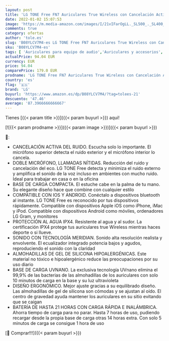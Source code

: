 ```yaml
---
layout: post
title: 'LG TONE Free FN7 Auriculares True Wireless con Cancelación Activa del Ruido  Tecnología Meridian Sound  base de carga con autolimpieza UVnano  doble micrófono compatible con iPhone y Android  negro'
date: 2022-01-02 15:07:53
image: 'https://m.media-amazon.com/images/I/21vIFarOgLL._SL500_._SL400_.jpg'
comments: true
category: ofertas
author: 'tole.es'
slug: 'B08YLCV7M4-es LG TONE Free FN7 Auriculares True Wireless con Cancelación...'
sku: 'B08YLCV7M4-es'
tags: [ 'Auriculares para equipo de audio','Auriculares y accesorios','Electrónica','iphone','lg', ]
actualPrice: 94.04 EUR
currency: EUR
price: 94.04
comparePrice: 179.0 EUR
prodname: 'LG TONE Free FN7 Auriculares True Wireless con Cancelación Activa del Ruido  Tecnología Meridian Sound  base de carga con autolimpieza UVnano  doble micrófono compatible con iPhone y Android  negro'
country: 'es'
flag: '🇪🇸'
brand: 'LG'
buyurl: 'https://www.amazon.es/dp/B08YLCV7M4/?tag=tolees-21'
descuento: '47.46'
average: '87.3966666666667'
---
```


Tienes [{{< param title >}}]({{< param buyurl >}}) aqui!

[![{{< param prodname >}}]({{< param image >}})]({{< param buyurl >}})

🔎:

- CANCELACIÓN ACTIVA DEL RUIDO. Escucha solo lo importante. El micrófono superior detecta el ruido exterior y el micrófono interior lo cancela.
- DOBLE MICRÓFONO, LLAMADAS NÍTIDAS. Reducción del ruido y cancelación del eco. LG TONE Free detecta y minimiza el ruido externo y amplifica el sonido de la voz incluso en ambientes con mucho ruido. Ideal para trabajar en casa o en la oficina
- BASE DE CARGA COMPACTA. El estuche cabe en la palma de tu mano. Su elegante diseño hace que combine con cualquier estilo
- COMPATIBLE CON IOS Y ANDROID. Conéctalo a dispositivos bluetooth al instante. LG TONE Free es reconocido por tus dispositivos rápidamente. Compatible con dispositivos Apple iOS como iPhone, iMac y iPod. Compatible con dispositivos Android como móviles, ordenadores LG Gram, y monitores
- PROTECCIÓN AL AGUA IPX4. Resistente al agua y al sudor. La certificación IPX4 protege tus auriculares true Wireless mientras haces deporte o si llueve.
- SONIDO CON TECNOLOGÍA MERIDIAN. Sonido alta resolución realista y envolvente. El ecualizador integrado potencia bajos y agudos, reproduciendo el sonido con la claridad
- ALMOHADILLAS DE GEL DE SILICONA HIPOALERGÉNICAS. Este material no tóxico e hipoalergénico reduce las preocupaciones por su uso diario
- BASE DE CARGA UVNANO. La exclusiva tecnología UVnano elimina el 99,9% de las bacterias de las almohadillas de los auriculares con solo 10 minutos de carga en la base y su luz ultravioleta
- DISEÑO ERGONÓMICO. Mejor ajuste gracias a su equilibrado diseño. Las almohadillas de gel de silicona son cómodas y se ajustan al oído. El centro de gravedad ayuda mantener los auriculares en su sitio evitando que se caigan
- BATERÍA DE HASTA 21 HORAS CON CARGA RÁPIDA E INALÁMBRICA. Ahorra tiempo de carga para no parar. Hasta 7 horas de uso, pudiendo recargar desde la propia base de carga otras 14 horas extra. Con solo 5 minutos de carga se consigue 1 hora de uso

[🛒 Comprar!!!]({{< param buyurl >}})
